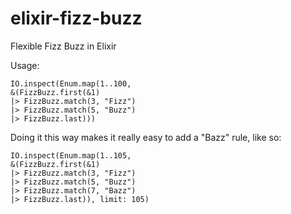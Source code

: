 # elixir-fizz-buzz
Flexible Fizz Buzz in Elixir

Usage:
```
IO.inspect(Enum.map(1..100,
&(FizzBuzz.first(&1)
|> FizzBuzz.match(3, "Fizz")
|> FizzBuzz.match(5, "Buzz")
|> FizzBuzz.last)))
```
Doing it this way makes it really easy to add a "Bazz" rule, like so:
```
IO.inspect(Enum.map(1..105,
&(FizzBuzz.first(&1)
|> FizzBuzz.match(3, "Fizz")
|> FizzBuzz.match(5, "Buzz")
|> FizzBuzz.match(7, "Bazz")
|> FizzBuzz.last)), limit: 105)
```
